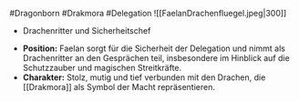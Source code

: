 #Dragonborn #Drakmora #Delegation 
![[FaelanDrachenfluegel.jpeg|300]]
- Drachenritter und Sicherheitschef
* **Position:** Faelan sorgt für die Sicherheit der Delegation und nimmt als Drachenritter an den Gesprächen teil, insbesondere im Hinblick auf die Schutzzauber und magischen Streitkräfte.
* **Charakter:** Stolz, mutig und tief verbunden mit den Drachen, die [[Drakmora]] als Symbol der Macht repräsentieren.
